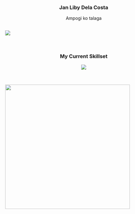 
 <div align="center">
 <h3>Jan Liby Dela Costa</h3>
            <p >Ampogi ko talaga</p>
            <br />
 <div style="display:flex;">
 <img src="https://komarev.com/ghpvc/?username=libyzxy0" />
  
 </div>
 </a>
 </div>
 
<div align='center'>
 <br><br>
<h3>My Current Skillset</h3> 
 <img src="https://skillicons.dev/icons?i=html,css,js,java,python&theme=dark&perline=8" />

 <br>
 
</div>
 
 <br><br>
<img align="center" src="https://github-readme-stats.vercel.app/api/top-langs/?username=libyzxy0&theme=tokyonight&layout=compact" width="400px" />
</p>
 

